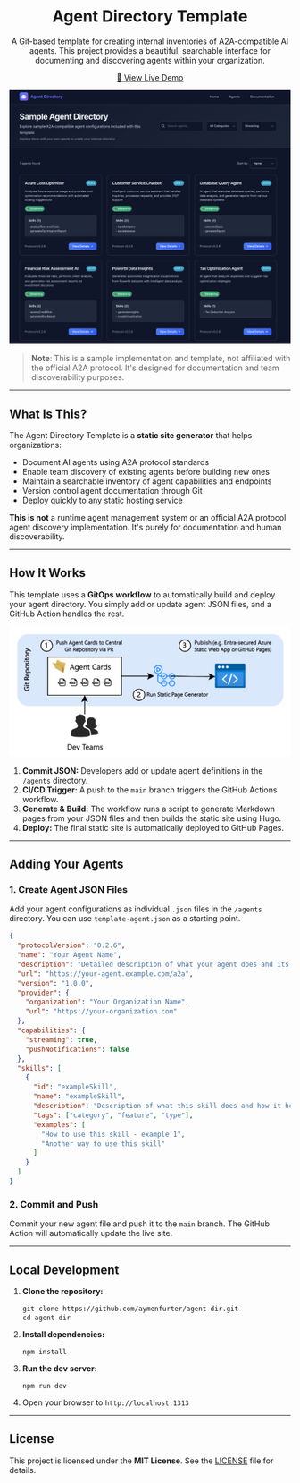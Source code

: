 <h1 align="center">Agent Directory Template</h1>

<p align="center">
A Git-based template for creating internal inventories of A2A-compatible AI agents. This project provides a beautiful, searchable interface for documenting and discovering agents within your organization.
</p>

<p align="center">
  <a href="https://aymenfurter.github.io/agent-dir/">🔗 View Live Demo</a>
</p>

<p align="center">
  <img src="https://raw.githubusercontent.com/aymenfurter/agent-dir/main/screenshot.png" alt="Agent Directory Screenshot" width="700"/>
</p>

<blockquote>
<b>Note</b>: This is a sample implementation and template, not affiliated with the official A2A protocol. It's designed for documentation and team discoverability purposes.
</blockquote>

<hr/>

<h2>What Is This?</h2>

<p>The Agent Directory Template is a <b>static site generator</b> that helps organizations:</p>

<ul>
  <li>Document AI agents using A2A protocol standards</li>
  <li>Enable team discovery of existing agents before building new ones</li>
  <li>Maintain a searchable inventory of agent capabilities and endpoints</li>
  <li>Version control agent documentation through Git</li>
  <li>Deploy quickly to any static hosting service</li>
</ul>

<p><b>This is not</b> a runtime agent management system or an official A2A protocol agent discovery implementation. It's purely for documentation and human discoverability.</p>

<hr/>

<h2>How It Works</h2>

<p>This template uses a <b>GitOps workflow</b> to automatically build and deploy your agent directory. You simply add or update agent JSON files, and a GitHub Action handles the rest.</p>

<p align="center">
  <img src="https://raw.githubusercontent.com/aymenfurter/agent-dir/main/workflow.png" alt="Agent Directory Workflow" width="700"/>
</p>

<ol>
  <li><b>Commit JSON:</b> Developers add or update agent definitions in the <code>/agents</code> directory.</li>
  <li><b>CI/CD Trigger:</b> A push to the <code>main</code> branch triggers the GitHub Actions workflow.</li>
  <li><b>Generate & Build:</b> The workflow runs a script to generate Markdown pages from your JSON files and then builds the static site using Hugo.</li>
  <li><b>Deploy:</b> The final static site is automatically deployed to GitHub Pages.</li>
</ol>

<hr/>

<h2>Adding Your Agents</h2>

<h3>1. Create Agent JSON Files</h3>

<p>Add your agent configurations as individual <code>.json</code> files in the <code>/agents</code> directory. You can use <code>template-agent.json</code> as a starting point.</p>

```json
{
  "protocolVersion": "0.2.6",
  "name": "Your Agent Name",
  "description": "Detailed description of what your agent does and its main capabilities.",
  "url": "https://your-agent.example.com/a2a",
  "version": "1.0.0",
  "provider": {
    "organization": "Your Organization Name",
    "url": "https://your-organization.com"
  },
  "capabilities": {
    "streaming": true,
    "pushNotifications": false
  },
  "skills": [
    {
      "id": "exampleSkill",
      "name": "exampleSkill",
      "description": "Description of what this skill does and how it helps users.",
      "tags": ["category", "feature", "type"],
      "examples": [
        "How to use this skill - example 1",
        "Another way to use this skill"
      ]
    }
  ]
}
```

<h3>2. Commit and Push</h3>

<p>Commit your new agent file and push it to the <code>main</code> branch. The GitHub Action will automatically update the live site.</p>

<hr/>

<h2>Local Development</h2>

<ol>
  <li><b>Clone the repository:</b></li>

  <pre><code>git clone https://github.com/aymenfurter/agent-dir.git
cd agent-dir</code></pre>

  <li><b>Install dependencies:</b></li>

  <pre><code>npm install</code></pre>

  <li><b>Run the dev server:</b></li>

  <pre><code>npm run dev</code></pre>

  <li>Open your browser to <code>http://localhost:1313</code></li>
</ol>

<hr/>

<h2>License</h2>

<p>This project is licensed under the <b>MIT License</b>. See the <a href="./LICENSE">LICENSE</a> file for details.</p>
